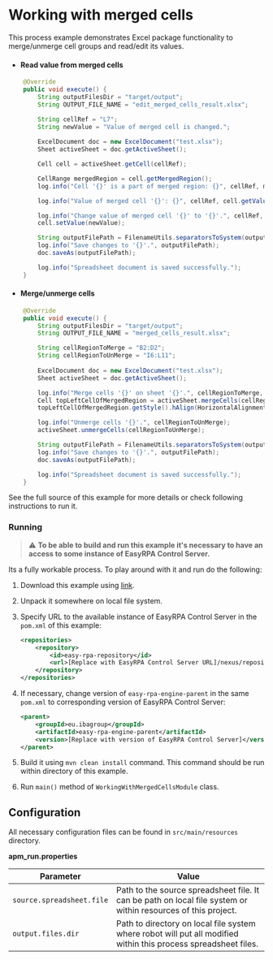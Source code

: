 # Working with merged cells

This process example demonstrates Excel package functionality to merge/unmerge cell groups and read/edit its values.

* #### Read value from merged cells

```java
    @Override
    public void execute() {
        String outputFilesDir = "target/output";
        String OUTPUT_FILE_NAME = "edit_merged_cells_result.xlsx";

        String cellRef = "L7";
        String newValue = "Value of merged cell is changed.";
        
        ExcelDocument doc = new ExcelDocument("test.xlsx");
        Sheet activeSheet = doc.getActiveSheet();

        Cell cell = activeSheet.getCell(cellRef);

        CellRange mergedRegion = cell.getMergedRegion();
        log.info("Cell '{}' is a part of merged region: {}", cellRef, mergedRegion.formatAsString());

        log.info("Value of merged cell '{}': {}", cellRef, cell.getValue());

        log.info("Change value of merged cell '{}' to '{}'.", cellRef, newValue);
        cell.setValue(newValue);

        String outputFilePath = FilenameUtils.separatorsToSystem(outputFilesDir + File.separator + OUTPUT_FILE_NAME);
        log.info("Save changes to '{}'.", outputFilePath);
        doc.saveAs(outputFilePath);

        log.info("Spreadsheet document is saved successfully.");
    }
```

* #### Merge/unmerge cells

```java
    @Override
    public void execute() {
        String outputFilesDir = "target/output";
        String OUTPUT_FILE_NAME = "merged_cells_result.xlsx";

        String cellRegionToMerge = "B2:D2";
        String cellRegionToUnMerge = "I6:L11";
        
        ExcelDocument doc = new ExcelDocument("test.xlsx");
        Sheet activeSheet = doc.getActiveSheet();

        log.info("Merge cells '{}' on sheet '{}'.", cellRegionToMerge, activeSheet.getName());
        Cell topLeftCellOfMergedRegion = activeSheet.mergeCells(cellRegionToMerge);
        topLeftCellOfMergedRegion.getStyle().hAlign(HorizontalAlignment.CENTER).vAlign(VerticalAlignment.CENTER).apply();

        log.info("Unmerge cells '{}'.", cellRegionToUnMerge);
        activeSheet.unmergeCells(cellRegionToUnMerge);

        String outputFilePath = FilenameUtils.separatorsToSystem(outputFilesDir + File.separator + OUTPUT_FILE_NAME);
        log.info("Save changes to '{}'.", outputFilePath);
        doc.saveAs(outputFilePath);

        log.info("Spreadsheet document is saved successfully.");
    }
```

See the full source of this example for more details or check following instructions to run it.

### Running

>:warning: **To be able to build and run this example it's necessary to have an access
>to some instance of EasyRPA Control Server.**

Its a fully workable process. To play around with it and run do the following:
1. Download this example using [link][down_git_link].
2. Unpack it somewhere on local file system.
3. Specify URL to the available instance of EasyRPA Control Server in the `pom.xml` of this example:
    ```xml
    <repositories>
        <repository>
            <id>easy-rpa-repository</id>
            <url>[Replace with EasyRPA Control Server URL]/nexus/repository/easyrpa/</url>
        </repository>
    </repositories>
    ```
4. If necessary, change version of `easy-rpa-engine-parent` in the same `pom.xml` to corresponding version of
   EasyRPA Control Server:
    ```xml
    <parent>
        <groupId>eu.ibagroup</groupId>
        <artifactId>easy-rpa-engine-parent</artifactId>
        <version>[Replace with version of EasyRPA Control Server]</version>
    </parent>
    ```

5. Build it using `mvn clean install` command. This command should be run within directory of this example.
6. Run `main()` method of `WorkingWithMergedCellsModule` class.

[down_git_link]: https://downgit.github.io/#/home?url=https://github.com/easyrpa/openframework/tree/main/examples/excel/working-with-merged-cells


## Configuration
All necessary configuration files can be found in <code>src/main/resources</code> directory.

**apm_run.properties**

| Parameter     | Value         |
| ------------- |---------------|
| `source.spreadsheet.file` | Path to the source spreadsheet file. It can be path on local file system or within resources of this project. |
| `output.files.dir` | Path to directory on local file system where robot will put all modified within this process spreadsheet files. |